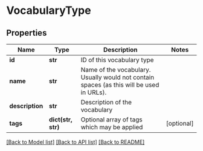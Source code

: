 # VocabularyType

## Properties
Name | Type | Description | Notes
------------ | ------------- | ------------- | -------------
**id** | **str** | ID of this vocabulary type | 
**name** | **str** | Name of the vocabulary. Usually would not contain spaces (as this will be used in URLs). | 
**description** | **str** | Description of the vocabulary | 
**tags** | **dict(str, str)** | Optional array of tags which may be applied | [optional] 

[[Back to Model list]](../README.md#documentation-for-models) [[Back to API list]](../README.md#documentation-for-api-endpoints) [[Back to README]](../README.md)



